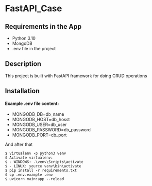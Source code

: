 # FastAPI_Case

## Requirements in the App

* Python 3.10
* MongoDB
* .env file in the project

## Description
This project is built with FastAPI framework for doing CRUD operations

## Installation

#### Example .env file content:
* MONGODB_DB=db_name
* MONGODB_HOST=db_hosst
* MONGODB_USER=db_user
* MONGODB_PASSWORD=db_password
* MONGODB_PORT=db_port

And after that

```shell
$ virtualenv -p python3 venv
$ Activate virtualenv:
$ - WINDOWS: .\venv\Scripts\activate
$ - LINUX: source venv\bin\activate
$ pip install -r requirements.txt
$ cp .env.example .env
$ uvicorn main:app --reload
```